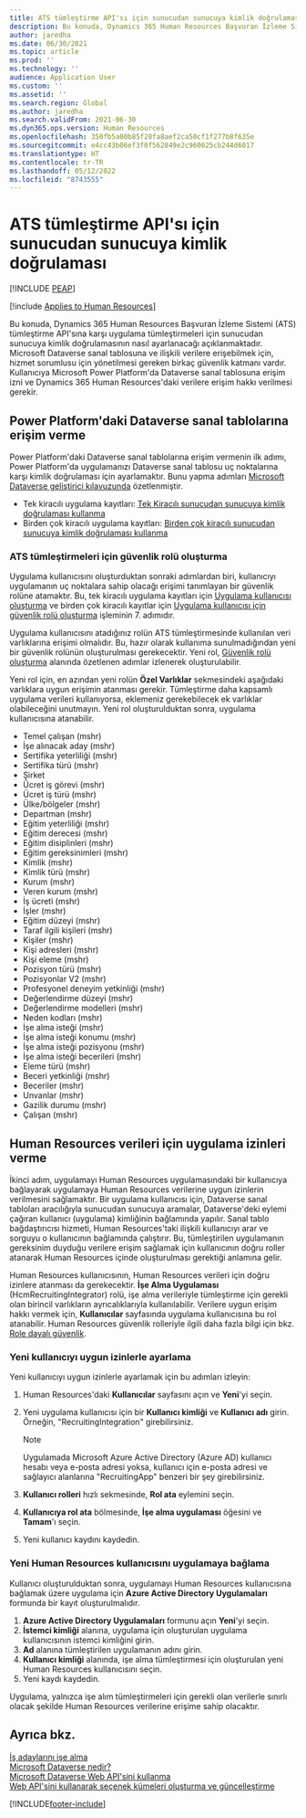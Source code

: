 ```yaml
---
title: ATS tümleştirme API'sı için sunucudan sunucuya kimlik doğrulaması
description: Bu konuda, Dynamics 365 Human Resources Başvuran İzleme Sistemi (ATS) tümleştirme API'sına karşı tümleştirmeler için sunucudan sunucuya kimlik doğrulamasının nasıl ayarlanacağı açıklanmaktadır.
author: jaredha
ms.date: 06/30/2021
ms.topic: article
ms.prod: ''
ms.technology: ''
audience: Application User
ms.custom: ''
ms.assetid: ''
ms.search.region: Global
ms.author: jaredha
ms.search.validFrom: 2021-06-30
ms.dyn365.ops.version: Human Resources
ms.openlocfilehash: 350fb5a00b85f28fa8aef2ca50cf1f277b8f635e
ms.sourcegitcommit: e4cc43b06ef3f0f562849e2c960025cb244d6017
ms.translationtype: HT
ms.contentlocale: tr-TR
ms.lasthandoff: 05/12/2022
ms.locfileid: "8743555"
---
```

# <a name="server-to-server-authentication-for-the-ats-integration-api"></a>ATS tümleştirme API'sı için sunucudan sunucuya kimlik doğrulaması


[!INCLUDE [PEAP](../includes/peap-1.md)]

[!include [Applies to Human Resources](../includes/applies-to-hr.md)]

Bu konuda, Dynamics 365 Human Resources Başvuran İzleme Sistemi (ATS) tümleştirme API'sına karşı uygulama tümleştirmeleri için sunucudan sunucuya kimlik doğrulamasının nasıl ayarlanacağı açıklanmaktadır. Microsoft Dataverse sanal tablosuna ve ilişkili verilere erişebilmek için, hizmet sorumlusu için yönetilmesi gereken birkaç güvenlik katmanı vardır. Kullanıcıya Microsoft Power Platform'da Dataverse sanal tablosuna erişim izni ve Dynamics 365 Human Resources'daki verilere erişim hakkı verilmesi gerekir.

## <a name="enable-access-to-dataverse-virtual-tables-in-power-platform"></a>Power Platform'daki Dataverse sanal tablolarına erişim verme

Power Platform'daki Dataverse sanal tablolarına erişim vermenin ilk adımı, Power Platform'da uygulamanızı Dataverse sanal tablosu uç noktalarına karşı kimlik doğrulaması için ayarlamaktır. Bunu yapma adımları [Microsoft Dataverse geliştirici kılavuzunda](/powerapps/developer/data-platform) özetlenmiştir.

  - Tek kiracılı uygulama kayıtları: [Tek Kiracılı sunucudan sunucuya kimlik doğrulaması kullanma](/powerapps/developer/data-platform/use-single-tenant-server-server-authentication)
  - Birden çok kiracılı uygulama kayıtları: [Birden çok kiracılı sunucudan sunucuya kimlik doğrulaması kullanma](/powerapps/developer/data-platform/use-multi-tenant-server-server-authentication)

### <a name="creating-a-security-role-for-ats-integrations"></a>ATS tümleştirmeleri için güvenlik rolü oluşturma

Uygulama kullanıcısını oluşturduktan sonraki adımlardan biri, kullanıcıyı uygulamanın uç noktalara sahip olacağı erişimi tanımlayan bir güvenlik rolüne atamaktır. Bu, tek kiracılı uygulama kayıtları için [Uygulama kullanıcısı oluşturma](/powerapps/developer/data-platform/use-single-tenant-server-server-authentication#application-user-creation) ve birden çok kiracılı kayıtlar için [Uygulama kullanıcısı için güvenlik rolü oluşturma](/powerapps/developer/data-platform/use-multi-tenant-server-server-authentication#create-a-security-role-for-the-application-user) işleminin 7. adımıdır. 

Uygulama kullanıcısını atadığınız rolün ATS tümleştirmesinde kullanılan veri varlıklarına erişimi olmalıdır. Bu, hazır olarak kullanıma sunulmadığından yeni bir güvenlik rolünün oluşturulması gerekecektir. Yeni rol, [Güvenlik rolü oluşturma](/power-platform/admin/create-edit-security-role#create-a-security-role) alanında özetlenen adımlar izlenerek oluşturulabilir.

Yeni rol için, en azından yeni rolün **Özel Varlıklar** sekmesindeki aşağıdaki varlıklara uygun erişimin atanması gerekir. Tümleştirme daha kapsamlı uygulama verileri kullanıyorsa, eklemeniz gerekebilecek ek varlıklar olabileceğini unutmayın. Yeni rol oluşturulduktan sonra, uygulama kullanıcısına atanabilir.

  - Temel çalışan (mshr)
  - İşe alınacak aday (mshr)
  - Sertifika yeterliliği (mshr)
  - Sertifika türü (mshr)
  - Şirket
  - Ücret iş görevi (mshr)
  - Ücret iş türü (mshr)
  - Ülke/bölgeler (mshr)
  - Departman (mshr)
  - Eğitim yeterliliği (mshr)
  - Eğitim derecesi (mshr)
  - Eğitim disiplinleri (mshr)
  - Eğitim gereksinimleri (mshr)
  - Kimlik (mshr)
  - Kimlik türü (mshr)
  - Kurum (mshr)
  - Veren kurum (mshr)
  - İş ücreti (mshr)
  - İşler (mshr)
  - Eğitim düzeyi (mshr)
  - Taraf ilgili kişileri (mshr)
  - Kişiler (mshr)
  - Kişi adresleri (mshr)
  - Kişi eleme (mshr)
  - Pozisyon türü (mshr)
  - Pozisyonlar V2 (mshr)
  - Profesyonel deneyim yetkinliği (mshr)
  - Değerlendirme düzeyi (mshr)
  - Değerlendirme modelleri (mshr)
  - Neden kodları (mshr)
  - İşe alma isteği (mshr)
  - İşe alma isteği konumu (mshr)
  - İşe alma isteği pozisyonu (mshr)
  - İşe alma isteği becerileri (mshr)
  - Eleme türü (mshr)
  - Beceri yetkinliği (mshr)
  - Beceriler (mshr)
  - Unvanlar (mshr)
  - Gazilik durumu (mshr)
  - Çalışan (mshr)

## <a name="granting-application-permissions-to-human-resources-data"></a>Human Resources verileri için uygulama izinleri verme

İkinci adım, uygulamayı Human Resources uygulamasındaki bir kullanıcıya bağlayarak uygulamaya Human Resources verilerine uygun izinlerin verilmesini sağlamaktır. Bir uygulama kullanıcısı için, Dataverse sanal tabloları aracılığıyla sunucudan sunucuya aramalar, Dataverse'deki eylemi çağıran kullanıcı (uygulama) kimliğinin bağlamında yapılır. Sanal tablo bağdaştırıcısı hizmeti, Human Resources'taki ilişkili kullanıcıyı arar ve sorguyu o kullanıcının bağlamında çalıştırır. Bu, tümleştirilen uygulamanın gereksinim duyduğu verilere erişim sağlamak için kullanıcının doğru roller atanarak Human Resources içinde oluşturulması gerektiği anlamına gelir.

Human Resources kullanıcısının, Human Resources verileri için doğru izinlere atanması da gerekecektir. **İşe Alma Uygulaması** (HcmRecruitingIntegrator) rolü, işe alma verileriyle tümleştirme için gerekli olan birincil varlıkların ayrıcalıklarıyla kullanılabilir. Verilere uygun erişim hakkı vermek için, **Kullanıcılar** sayfasında uygulama kullanıcısına bu rol atanabilir. Human Resources güvenlik rolleriyle ilgili daha fazla bilgi için bkz. [Role dayalı güvenlik](/dynamics365/fin-ops-core/dev-itpro/sysadmin/role-based-security).

### <a name="set-up-the-new-user-with-appropriate-permissions"></a>Yeni kullanıcıyı uygun izinlerle ayarlama

Yeni kullanıcıyı uygun izinlerle ayarlamak için bu adımları izleyin:

  1. Human Resources'daki **Kullanıcılar** sayfasını açın ve **Yeni**'yi seçin.
  2. Yeni uygulama kullanıcısı için bir **Kullanıcı kimliği** ve **Kullanıcı adı** girin. Örneğin, "RecruitingIntegration" girebilirsiniz.

      > [!NOTE]
      > Uygulamada Microsoft Azure Active Directory (Azure AD) kullanıcı hesabı veya e-posta adresi yoksa, kullanıcı için e-posta adresi ve sağlayıcı alanlarına "RecruitingApp" benzeri bir şey girebilirsiniz.

  3. **Kullanıcı rolleri** hızlı sekmesinde, **Rol ata** eylemini seçin.
  4. **Kullanıcıya rol ata** bölmesinde, **İşe alma uygulaması** öğesini ve **Tamam**'ı seçin.
  5. Yeni kullanıcı kaydını kaydedin.

### <a name="link-the-new-human-resources-user-to-the-application"></a>Yeni Human Resources kullanıcısını uygulamaya bağlama

Kullanıcı oluşturulduktan sonra, uygulamayı Human Resources kullanıcısına bağlamak üzere uygulama için **Azure Active Directory Uygulamaları** formunda bir kayıt oluşturulmalıdır.

  1. **Azure Active Directory Uygulamaları** formunu açın **Yeni**'yi seçin.
  2. **İstemci kimliği** alanına, uygulama için oluşturulan uygulama kullanıcısının istemci kimliğini girin.
  3. **Ad** alanına tümleştirilen uygulamanın adını girin.
  4. **Kullanıcı kimliği** alanında, işe alma tümleştirmesi için oluşturulan yeni Human Resources kullanıcısını seçin.
  5. Yeni kaydı kaydedin.

Uygulama, yalnızca işe alım tümleştirmeleri için gerekli olan verilerle sınırlı olacak şekilde Human Resources verilerine erişime sahip olacaktır.

## <a name="see-also"></a>Ayrıca bkz.

[İş adaylarını işe alma](hr-personnel-recruit.md)<br>
[Microsoft Dataverse nedir?](/powerapps/maker/data-platform/data-platform-intro)<br>
[Microsoft Dataverse Web API'sini kullanma](/powerapps/developer/data-platform/webapi/overview)<br>
[Web API'sini kullanarak seçenek kümeleri oluşturma ve güncelleştirme](/powerapps/developer/data-platform/webapi/create-update-optionsets)<br>

[!INCLUDE[footer-include](../includes/footer-banner.md)]
